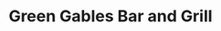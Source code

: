 ---
title: "Green Gables Bar and Grill"
url: /hudson/green-gables-bar-and-grill/
shop: Lebensmittel
---